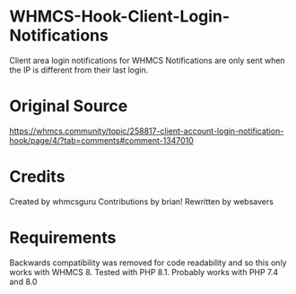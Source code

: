 # WHMCS-Hook-Client-Login-Notifications
Client area login notifications for WHMCS
Notifications are only sent when the IP is different from their last login.

# Original Source
https://whmcs.community/topic/258817-client-account-login-notification-hook/page/4/?tab=comments#comment-1347010

# Credits
Created by whmcsguru
Contributions by brian!
Rewritten by websavers

# Requirements
Backwards compatibility was removed for code readability and so this only works with WHMCS 8.
Tested with PHP 8.1. Probably works with PHP 7.4 and 8.0